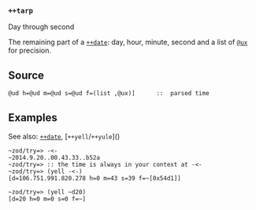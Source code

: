 ### `++tarp`

Day through second

The remaining part of a [`++date`](): day, hour, minute, second and a list
of [`@ux`]() for precision.

Source
------

    @ud h=@ud m=@ud s=@ud f=(list ,@ux)]      ::  parsed time

Examples
--------

See also: [`++date`](), [`++yell`[]()/`++yule`]()

    ~zod/try=> -<-
    ~2014.9.20..00.43.33..b52a
    ~zod/try=> :: the time is always in your context at -<-
    ~zod/try=> (yell -<-)
    [d=106.751.991.820.278 h=0 m=43 s=39 f=~[0x54d1]]

    ~zod/try=> (yell ~d20)
    [d=20 h=0 m=0 s=0 f=~]


